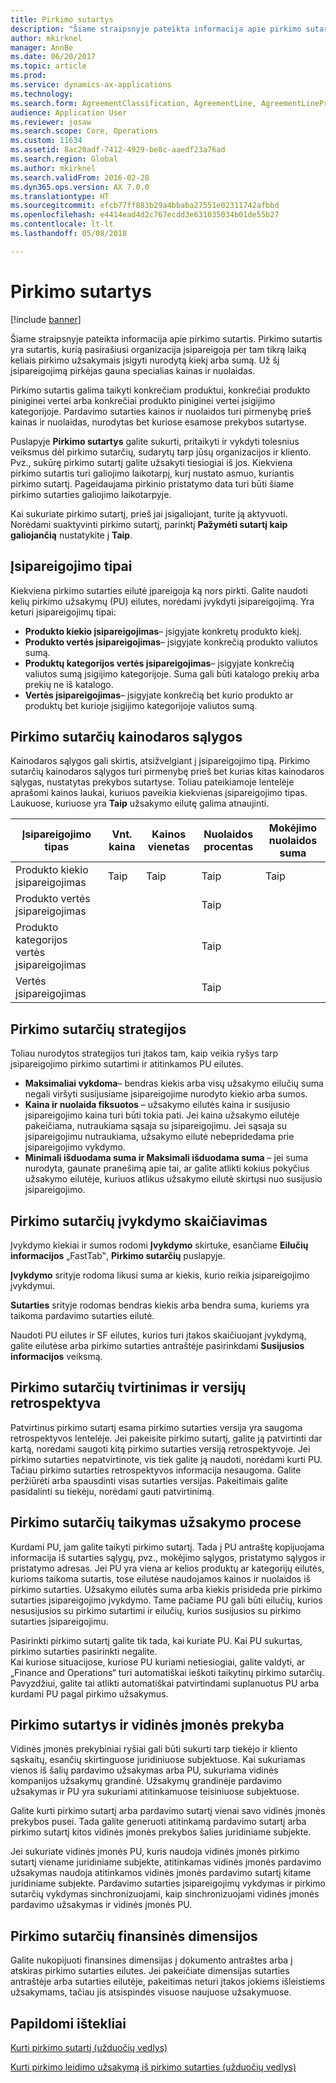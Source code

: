 ```yaml
---
title: Pirkimo sutartys
description: "Šiame straipsnyje pateikta informacija apie pirkimo sutartis. Pirkimo sutartis yra sutartis, kurią pasirašiusi organizacija įsipareigoja per tam tikrą laiką keliais pirkimo užsakymais įsigyti nurodytą kiekį arba sumą. Už šį įsipareigojimą pirkėjas gauna specialias kainas ir nuolaidas."
author: mkirknel
manager: AnnBe
ms.date: 06/20/2017
ms.topic: article
ms.prod: 
ms.service: dynamics-ax-applications
ms.technology: 
ms.search.form: AgreementClassification, AgreementLine, AgreementLinePrompt, PurchAgreement, PurchAgreementCreate, PurchAgreementGenerateReleaseOrder, PurchAgreementHistory, PurchAgreementInvoiceJournal
audience: Application User
ms.reviewer: josaw
ms.search.scope: Core, Operations
ms.custom: 11634
ms.assetid: 8ac20adf-7412-4929-be8c-aaedf23a76ad
ms.search.region: Global
ms.author: mkirknel
ms.search.validFrom: 2016-02-28
ms.dyn365.ops.version: AX 7.0.0
ms.translationtype: HT
ms.sourcegitcommit: efcb77ff883b29a4bbaba27551e02311742afbbd
ms.openlocfilehash: e4414ead4d2c767ecdd3e631035034b01de55b27
ms.contentlocale: lt-lt
ms.lasthandoff: 05/08/2018

---
```


# <a name="purchase-agreements"></a>Pirkimo sutartys

[!include [banner](../includes/banner.md)]

Šiame straipsnyje pateikta informacija apie pirkimo sutartis. Pirkimo sutartis yra sutartis, kurią pasirašiusi organizacija įsipareigoja per tam tikrą laiką keliais pirkimo užsakymais įsigyti nurodytą kiekį arba sumą. Už šį įsipareigojimą pirkėjas gauna specialias kainas ir nuolaidas. 

Pirkimo sutartis galima taikyti konkrečiam produktui, konkrečiai produkto piniginei vertei arba konkrečiai produkto piniginei vertei įsigijimo kategorijoje. Pardavimo sutarties kainos ir nuolaidos turi pirmenybę prieš kainas ir nuolaidas, nurodytas bet kuriose esamose prekybos sutartyse.  

Puslapyje **Pirkimo sutartys** galite sukurti, pritaikyti ir vykdyti tolesnius veiksmus dėl pirkimo sutarčių, sudarytų tarp jūsų organizacijos ir kliento. Pvz., sukūrę pirkimo sutartį galite užsakyti tiesiogiai iš jos. Kiekviena pirkimo sutartis turi galiojimo laikotarpį, kurį nustato asmuo, kuriantis pirkimo sutartį. Pageidaujama pirkinio pristatymo data turi būti šiame pirkimo sutarties galiojimo laikotarpyje.  

Kai sukuriate pirkimo sutartį, prieš jai įsigaliojant, turite ją aktyvuoti. Norėdami suaktyvinti pirkimo sutartį, parinktį **Pažymėti sutartį kaip galiojančią** nustatykite į **Taip**.

## <a name="commitment-types"></a>Įsipareigojimo tipai
Kiekviena pirkimo sutarties eilutė įpareigoja ką nors pirkti. Galite naudoti kelių pirkimo užsakymų (PU) eilutes, norėdami įvykdyti įsipareigojimą. Yra keturi įsipareigojimų tipai:

-   **Produkto kiekio įsipareigojimas**– įsigyjate konkretų produkto kiekį.
-   **Produkto vertės įsipareigojimas**– įsigyjate konkrečią produkto valiutos sumą.
-   **Produktų kategorijos vertės įsipareigojimas**– įsigyjate konkrečią valiutos sumą įsigijimo kategorijoje. Suma gali būti katalogo prekių arba prekių ne iš katalogo.
-   **Vertės įsipareigojimas**– įsigyjate konkrečią bet kurio produkto ar produktų bet kurioje įsigijimo kategorijoje valiutos sumą.

## <a name="pricing-terms-for-purchase-agreements"></a>Pirkimo sutarčių kainodaros sąlygos
Kainodaros sąlygos gali skirtis, atsižvelgiant į įsipareigojimo tipą. Pirkimo sutarčių kainodaros sąlygos turi pirmenybę prieš bet kurias kitas kainodaros sąlygas, nustatytas prekybos sutartyse. Toliau pateikiamoje lentelėje aprašomi kainos laukai, kuriuos paveikia kiekvienas įsipareigojimo tipas. Laukuose, kuriuose yra **Taip** užsakymo eilutę galima atnaujinti.

| Įsipareigojimo tipas                   | Vnt. kaina | Kainos vienetas | Nuolaidos procentas | Mokėjimo nuolaidos suma |
|-----------------------------------|------------|------------|------------------|----------------------|
| Produkto kiekio įsipareigojimas       | Taip        | Taip        | Taip              | Taip                  |
| Produkto vertės įsipareigojimas          |            |            | Taip              |                      |
| Produkto kategorijos vertės įsipareigojimas |            |            | Taip              |                      |
| Vertės įsipareigojimas                  |            |            | Taip              |                      |

## <a name="policies-for-purchase-agreements"></a>Pirkimo sutarčių strategijos
Toliau nurodytos strategijos turi įtakos tam, kaip veikia ryšys tarp įsipareigojimo pirkimo sutartimi ir atitinkamos PU eilutės.

-   **Maksimaliai vykdoma**– bendras kiekis arba visų užsakymo eilučių suma negali viršyti susijusiame įsipareigojime nurodyto kiekio arba sumos.
-   **Kaina ir nuolaida fiksuotos** – užsakymo eilutės kaina ir susijusio įsipareigojimo kaina turi būti tokia pati. Jei kaina užsakymo eilutėje pakeičiama, nutraukiama sąsaja su įsipareigojimu. Jei sąsaja su įsipareigojimu nutraukiama, užsakymo eilutė nebepridedama prie įsipareigojimo vykdymo.
-   **Minimali išduodama suma ir Maksimali išduodama suma** – jei suma nurodyta, gaunate pranešimą apie tai, ar galite atlikti kokius pokyčius užsakymo eilutėje, kuriuos atlikus užsakymo eilutė skirtųsi nuo susijusio įsipareigojimo.

## <a name="fulfillment-calculations-for-purchase-agreements"></a>Pirkimo sutarčių įvykdymo skaičiavimas
Įvykdymo kiekiai ir sumos rodomi **Įvykdymo** skirtuke, esančiame **Eilučių informacijos** „FastTab‟, **Pirkimo sutarčių** puslapyje.  

**Įvykdymo** srityje rodoma likusi suma ar kiekis, kurio reikia įsipareigojimo įvykdymui.  

**Sutarties** srityje rodomas bendras kiekis arba bendra suma, kuriems yra taikoma pardavimo sutarties eilutė.  

Naudoti PU eilutes ir SF eilutes, kurios turi įtakos skaičiuojant įvykdymą, galite eilutėse arba pirkimo sutarties antraštėje pasirinkdami **Susijusios informacijos** veiksmą.

## <a name="confirmations-and-version-history-for-purchase-agreements"></a>Pirkimo sutarčių tvirtinimas ir versijų retrospektyva
Patvirtinus pirkimo sutartį esama pirkimo sutarties versija yra saugoma retrospektyvos lentelėje. Jei pakeisite pirkimo sutartį, galite ją patvirtinti dar kartą, norėdami saugoti kitą pirkimo sutarties versiją retrospektyvoje. Jei pirkimo sutarties nepatvirtinote, vis tiek galite ją naudoti, norėdami kurti PU. Tačiau pirkimo sutarties retrospektyvos informacija nesaugoma. Galite peržiūrėti arba spausdinti visas sutarties versijas. Pakeitimais galite pasidalinti su tiekėju, norėdami gauti patvirtinimą.

## <a name="applying-purchase-agreements-in-the-ordering-process"></a>Pirkimo sutarčių taikymas užsakymo procese
Kurdami PU, jam galite taikyti pirkimo sutartį. Tada į PU antraštę kopijuojama informacija iš sutarties sąlygų, pvz., mokėjimo sąlygos, pristatymo sąlygos ir pristatymo adresas. Jei PU yra viena ar kelios produktų ar kategorijų eilutės, kurioms taikoma sutartis, tose eilutėse naudojamos kainos ir nuolaidos iš pirkimo sutarties. Užsakymo eilutės suma arba kiekis prisideda prie pirkimo sutarties įsipareigojimo įvykdymo. Tame pačiame PU gali būti eilučių, kurios nesusijusios su pirkimo sutartimi ir eilučių, kurios susijusios su pirkimo sutarties įsipareigojimu.  

Pasirinkti pirkimo sutartį galite tik tada, kai kuriate PU. Kai PU sukurtas, pirkimo sutarties pasirinkti negalite.  
Kai kuriose situacijose, kuriose PU kuriami netiesiogiai, galite valdyti, ar „Finance and Operations“ turi automatiškai ieškoti taikytinų pirkimo sutarčių. Pavyzdžiui, galite tai atlikti automatiškai patvirtindami suplanuotus PU arba kurdami PU pagal pirkimo užsakymus.

## <a name="purchase-agreements-and-intercompany-trade"></a>Pirkimo sutartys ir vidinės įmonės prekyba
Vidinės įmonės prekybiniai ryšiai gali būti sukurti tarp tiekėjo ir kliento sąskaitų, esančių skirtinguose juridiniuose subjektuose. Kai sukuriamas vienos iš šalių pardavimo užsakymas arba PU, sukuriama vidinės kompanijos užsakymų grandinė. Užsakymų grandinėje pardavimo užsakymas ir PU yra sukuriami atitinkamuose teisiniuose subjektuose.  

Galite kurti pirkimo sutartį arba pardavimo sutartį vienai savo vidinės įmonės prekybos pusei. Tada galite generuoti atitinkamą pardavimo sutartį arba pirkimo sutartį kitos vidinės įmonės prekybos šalies juridiniame subjekte.  

Jei sukuriate vidinės įmonės PU, kuris naudoja vidinės įmonės pirkimo sutartį viename juridiniame subjekte, atitinkamas vidinės įmonės pardavimo užsakymas naudoja atitinkamos vidinės įmonės pardavimo sutartį kitame juridiniame subjekte. Pardavimo sutarties įsipareigojimų vykdymas ir pirkimo sutarčių vykdymas sinchronizuojami, kaip sinchronizuojami vidinės įmonės pardavimo užsakymas ir vidinės įmonės PU.

## <a name="financial-dimensions-on-purchase-agreements"></a>Pirkimo sutarčių finansinės dimensijos
Galite nukopijuoti finansines dimensijas į dokumento antraštes arba į atskiras pirkimo sutarties eilutes. Jei pakeičiate dimensijas sutarties antraštėje arba sutarties eilutėje, pakeitimas neturi įtakos jokiems išleistiems užsakymams, tačiau jis atsispindės visuose naujuose užsakymuose.

<a name="additional-resources"></a>Papildomi ištekliai
--------

[Kurti pirkimo sutartį (užduočių vedlys)](tasks/create-purchase-agreement.md)

[Kurti pirkimo leidimo užsakymą iš pirkimo sutarties (užduočių vedlys)](tasks/create-purchase-release-order-purchase-agreement.md)




